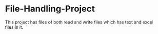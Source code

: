 # File-Handling-Project
This project has files of both read and write files which has text and excel files in it.

